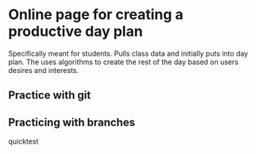 # Online page for creating a productive day plan

Specifically meant for students. Pulls class data and initially puts into day plan. The uses algorithms to create the rest of the day based on users desires and interests.

## Practice with git

## Practicing with branches
quicktest


